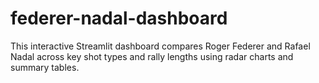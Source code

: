 # federer-nadal-dashboard
This interactive Streamlit dashboard compares Roger Federer and Rafael Nadal across key shot types and rally lengths using radar charts and summary tables.
